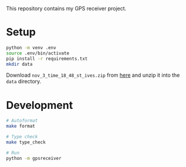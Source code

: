 This repository contains my GPS receiver project.

# Setup

```bash
python -m venv .env
source .env/bin/activate
pip install -r requirements.txt
mkdir data
```

Download `nov_3_time_18_48_st_ives.zip` from [here](https://github.com/codyd51/gypsum/releases/tag/1.0) and unzip it into the `data` directory.

# Development

```bash
# Autoformat
make format

# Type check
make type_check

# Run
python -m gpsreceiver
```